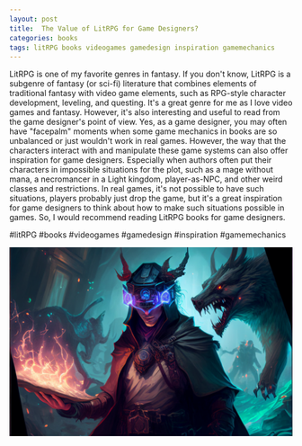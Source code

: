 ```yaml
---
layout: post
title:  The Value of LitRPG for Game Designers?
categories: books
tags: litRPG books videogames gamedesign inspiration gamemechanics
---
```


LitRPG is one of my favorite genres in fantasy. If you don't know, LitRPG is a subgenre of fantasy (or sci-fi) literature that combines elements of traditional fantasy with video game elements, such as RPG-style character development, leveling, and questing. It's a great genre for me as I love video games and fantasy. However, it's also interesting and useful to read from the game designer's point of view. Yes, as a game designer, you may often have "facepalm" moments when some game mechanics in books are so unbalanced or just wouldn't work in real games. However, the way that the characters interact with and manipulate these game systems can also offer inspiration for game designers. Especially when authors often put their characters in impossible situations for the plot, such as a mage without mana, a necromancer in a Light kingdom, player-as-NPC, and other weird classes and restrictions. In real games, it's not possible to have such situations, players probably just drop the game, but it's a great inspiration for game designers to think about how to make such situations possible in games. So, I would recommend reading LitRPG books for game designers.

#litRPG #books #videogames #gamedesign #inspiration #gamemechanics

![Mage with virtual reality headset](/assets/images/mage_with_virtual_reality_headset.png)

